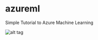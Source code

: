 # azureml
Simple Tutorial to Azure Machine Learning 

![alt tag](https://github.com/pujari/azureml/TitanicML1.jpg)
